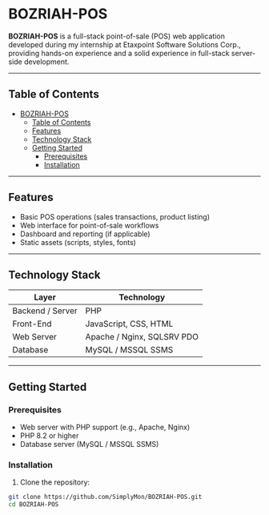 # BOZRIAH-POS

**BOZRIAH-POS** is a full-stack point-of-sale (POS) web application developed during my internship at Etaxpoint Software Solutions Corp., providing hands-on experience and a solid experience in full-stack server-side development.

---

## Table of Contents

- [BOZRIAH-POS](#bozriah-pos)
  - [Table of Contents](#table-of-contents)
  - [Features](#features)
  - [Technology Stack](#technology-stack)
  - [Getting Started](#getting-started)
    - [Prerequisites](#prerequisites)
    - [Installation](#installation)

---

## Features

- Basic POS operations (sales transactions, product listing)
- Web interface for point-of-sale workflows
- Dashboard and reporting (if applicable)
- Static assets (scripts, styles, fonts)

---

## Technology Stack

| Layer            | Technology                 |
| ---------------- | -------------------------- |
| Backend / Server | PHP                        |
| Front-End        | JavaScript, CSS, HTML      |
| Web Server       | Apache / Nginx, SQLSRV PDO |
| Database         | MySQL / MSSQL SSMS         |

---

## Getting Started

### Prerequisites

- Web server with PHP support (e.g., Apache, Nginx)
- PHP 8.2 or higher
- Database server (MySQL / MSSQL SSMS)

### Installation

1. Clone the repository:

```bash
git clone https://github.com/SimplyMon/BOZRIAH-POS.git
cd BOZRIAH-POS
```

